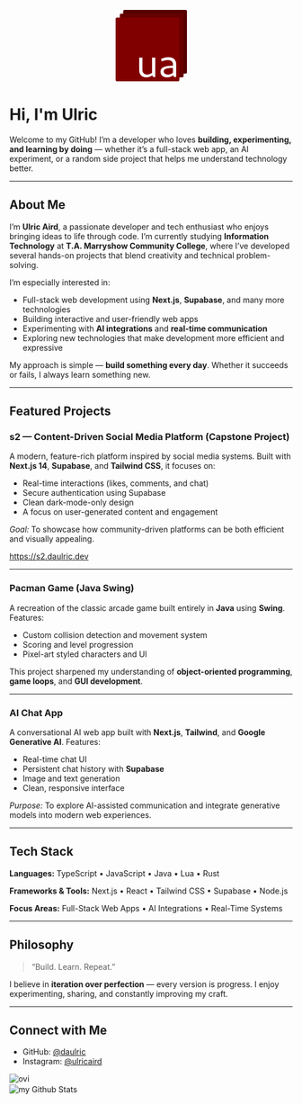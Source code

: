 <p align="center">
  <img src="./logo.png" alt="logo" />
</p>


# Hi, I'm Ulric

Welcome to my GitHub!
I’m a developer who loves **building, experimenting, and learning by doing** — whether it’s a full-stack web app, an AI experiment, or a random side project that helps me understand technology better.

---

## About Me

I’m **Ulric Aird**, a passionate developer and tech enthusiast who enjoys bringing ideas to life through code.
I’m currently studying **Information Technology** at **T.A. Marryshow Community College**, where I’ve developed several hands-on projects that blend creativity and technical problem-solving.

I’m especially interested in:

* Full-stack web development using **Next.js**, **Supabase**, and many more technologies
* Building interactive and user-friendly web apps
* Experimenting with **AI integrations** and **real-time communication**
* Exploring new technologies that make development more efficient and expressive

My approach is simple — **build something every day**. Whether it succeeds or fails, I always learn something new.

---

## Featured Projects

### **s2 — Content-Driven Social Media Platform (Capstone Project)**

A modern, feature-rich platform inspired by social media systems.
Built with **Next.js 14**, **Supabase**, and **Tailwind CSS**, it focuses on:

* Real-time interactions (likes, comments, and chat)
* Secure authentication using Supabase
* Clean dark-mode-only design
* A focus on user-generated content and engagement

*Goal:* To showcase how community-driven platforms can be both efficient and visually appealing.

https://s2.daulric.dev

---

### **Pacman Game (Java Swing)**

A recreation of the classic arcade game built entirely in **Java** using **Swing**.
Features:

* Custom collision detection and movement system
* Scoring and level progression
* Pixel-art styled characters and UI

This project sharpened my understanding of **object-oriented programming**, **game loops**, and **GUI development**.

---

### **AI Chat App**

A conversational AI web app built with **Next.js**, **Tailwind**, and **Google Generative AI**.
Features:

* Real-time chat UI
* Persistent chat history with **Supabase**
* Image and text generation
* Clean, responsive interface

*Purpose:* To explore AI-assisted communication and integrate generative models into modern web experiences.

---

## Tech Stack

**Languages:**
TypeScript • JavaScript • Java • Lua • Rust

**Frameworks & Tools:**
Next.js • React • Tailwind CSS • Supabase • Node.js

**Focus Areas:**
Full-Stack Web Apps • AI Integrations • Real-Time Systems

---

## Philosophy

> “Build. Learn. Repeat.”

I believe in **iteration over perfection** — every version is progress.
I enjoy experimenting, sharing, and constantly improving my craft.

---

## Connect with Me

* GitHub: [@daulric](https://github.com/daulric)
* Instagram: [@ulricaird](https://instagram.com/ulricaird)


<img src="https://github-readme-stats.vercel.app/api/top-langs?username=daulric&show_icons=true&locale=en&layout=compact&theme=chartreuse-dark" alt="ovi" />
<br />
<img align="center" src="https://github-readme-stats.vercel.app/api?username=daulric&include_all_commits=true&count_private=true&show_icons=true&line_height=20&title_color=2B5BBD&icon_color=1124BB&text_color=A1A1A1&bg_color=0,000000,130F40" alt="my Github Stats"/>
